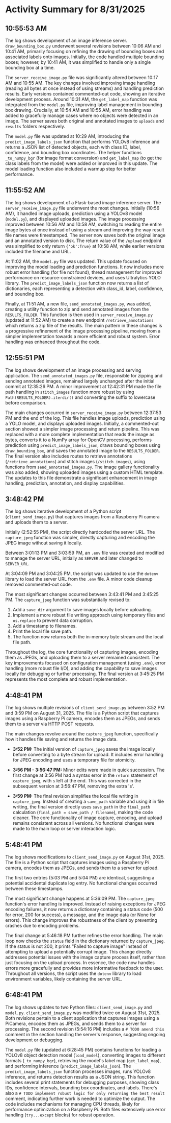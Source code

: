 # Activity Summary for 8/31/2025

## 10:55:53 AM
The log shows development of an image inference server.  `draw_bounding_box.py` underwent several revisions between 10:06 AM and 10:41 AM, primarily focusing on refining the drawing of bounding boxes and associated labels onto images. Initially, the code handled multiple bounding boxes; however, by 10:41 AM, it was simplified to handle only a single bounding box at a time.

The `server_receive_image.py` file was significantly altered between 10:17 AM and 10:55 AM.  The key changes involved improving image handling (reading all bytes at once instead of using streams) and handling prediction results. Early versions contained commented-out code, showing an iterative development process.  Around 10:31 AM, the `get_label_map` function was integrated from the `model.py` file, improving label management in bounding box drawing.  Crucially, at 10:54 AM and 10:55 AM, error handling was added to gracefully manage cases where no objects were detected in an image.  The server saves both original and annotated images to `uploads` and `results` folders respectively.

The `model.py` file was updated at 10:29 AM, introducing the `predict_image_labels_json` function that performs YOLOv8 inference and returns a JSON list of detected objects, each with class ID, label, confidence, and bounding box coordinates.  The helper functions `_to_numpy_bgr` (for image format conversion) and `get_label_map` (to get the class labels from the model) were added or improved in this update.  The model loading function also included a warmup step for better performance.


## 11:55:52 AM
The log shows development of a Flask-based image inference server.  The `server_receive_image.py` file underwent the most changes. Initially (10:56 AM), it handled image uploads, prediction using a YOLOv8 model (`model.py`), and displayed uploaded images. The image processing improved between 10:56 AM and 10:58 AM, switching to reading the entire image bytes at once instead of using a stream and improving the way result file names were timestamped.  The server now saves both the original image and an annotated version to disk.  The return value of the `/upload` endpoint was simplified to only return `{'ok':True}` at 10:58 AM, while earlier versions included the filename and URL.

At 11:02 AM, the `model.py` file was updated. This update focused on improving the model loading and prediction functions.  It now includes more robust error handling (for file not found), thread management for improved performance on resource-constrained devices, and uses Ultralytics YOLO library.  The `predict_image_labels_json` function now returns a list of dictionaries, each representing a detection with class_id, label, confidence, and bounding box.

Finally, at 11:51 AM, a new file, `send_annotated_images.py`, was added, creating a utility function to zip and send annotated images from the `RESULTS_FOLDER`.  This function is then used in `server_receive_image.py` (updated at 11:52 AM) to create a new endpoint `/retrieve_annotations` which returns a zip file of the results.  The main pattern in these changes is a progressive refinement of the image processing pipeline, moving from a simpler implementation towards a more efficient and robust system.  Error handling was enhanced throughout the code.


## 12:55:51 PM
The log shows development of an image processing and serving application.  The `send_annotated_images.py` file, responsible for zipping and sending annotated images, remained largely unchanged after the initial commit at 12:35:26 PM. A minor improvement at 12:42:31 PM  made the file path handling in `stitch_images` function more robust by using `Path(RESULTS_FOLDER).iterdir()` and converting the suffix to lowercase before comparison.

The main changes occurred in `server_receive_image.py` between 12:37:53 PM and the end of the log.  This file handles image uploads, prediction using a YOLO model, and displays uploaded images.  Initially, a commented-out section showed a simpler image processing and return pipeline. This was replaced with a more complete implementation that reads the image as bytes, converts it to a NumPy array for OpenCV processing, performs prediction using `predict_image_labels_json`, draws bounding boxes using `draw_bounding_box`, and saves the annotated image to the `RESULTS_FOLDER`. The final version also includes routes to retrieve annotations (`/retrieve_annotations`) and stitch images (`/stitch_images`), using functions from `send_annotated_images.py`.  The image gallery functionality was also added, showing uploaded images using a custom HTML template.  The updates to this file demonstrate a significant enhancement in image handling, prediction, annotation, and display capabilities.


## 3:48:42 PM
The log shows iterative development of a Python script (`client_send_image.py`) that captures images from a Raspberry Pi camera and uploads them to a server.

Initially (2:52:55 PM), the script directly hardcoded the server URL.  The `capture_jpeg` function was simpler, directly capturing and encoding the JPEG image without saving it locally.

Between 3:01:13 PM and 3:03:59 PM, an `.env` file was created and modified to manage the server URL, initially as `SERVER` and later changed to `SERVER_URL`.

At 3:04:09 PM and 3:04:25 PM, the script was updated to use the `dotenv` library to load the server URL from the `.env` file.  A minor code cleanup removed commented-out code.

The most significant changes occurred between 3:43:41 PM and 3:45:25 PM. The `capture_jpeg` function was substantially revised to:

1.  Add a `save_dir` argument to save images locally before uploading.
2.  Implement a more robust file writing approach using temporary files and `os.replace` to prevent data corruption.
3.  Add a timestamp to filenames.
4.  Print the local file save path.
5.  The function now returns both the in-memory byte stream and the local file path.


Throughout the log, the core functionality of capturing images, encoding them as JPEGs, and uploading them to a server remained consistent.  The key improvements focused on configuration management (using `.env`), error handling (more robust file I/O), and adding the capability to save images locally for debugging or further processing.  The final version at 3:45:25 PM represents the most complete and robust implementation.


## 4:48:41 PM
The log shows multiple revisions of `client_send_image.py` between 3:52 PM and 3:59 PM on August 31, 2025.  The file is a Python script that captures images using a Raspberry Pi camera, encodes them as JPEGs, and sends them to a server via HTTP POST requests.

The main changes revolve around the `capture_jpeg` function, specifically how it handles file saving and returns the image data.

* **3:52 PM:** The initial version of `capture_jpeg` saves the image locally before converting to a byte stream for upload.  It includes error handling for JPEG encoding and uses a temporary file for atomicity.

* **3:56 PM - 3:56:47 PM:**  Minor edits were made in quick succession.  The first change at 3:56 PM had a syntax error in the `return` statement of `capture_jpeg`, with `s` left at the end. This was corrected in the subsequent version at 3:56:47 PM, removing the extra 's'.

* **3:59 PM:** The final revision simplifies the local file writing in `capture_jpeg`. Instead of creating a `save_path` variable and using it in file writing, the final version directly uses `save_path` in the `final_path` calculation (`final_path = save_path / filename`), making the code cleaner.  The core functionality of image capture, encoding, and upload remains consistent across all versions.  No functional changes were made to the main loop or server interaction logic.


## 5:48:41 PM
The log shows modifications to `client_send_image.py` on August 31st, 2025.  The file is a Python script that captures images using a Raspberry Pi camera, encodes them as JPEGs, and sends them to a server for upload.

The first two entries (5:03 PM and 5:04 PM) are identical, suggesting a potential accidental duplicate log entry.  No functional changes occurred between these timestamps.

The most significant change happens at 5:36:09 PM. The `capture_jpeg` function's error handling is improved. Instead of raising exceptions for JPEG encoding failures, it now returns a dictionary containing a status code (500 for error, 200 for success), a message, and the image data (or None for errors).  This change improves the robustness of the client by preventing crashes due to encoding problems.


The final change at 5:46:18 PM further refines the error handling. The main loop now checks the `status` field in the dictionary returned by `capture_jpeg`. If the status is not 200, it prints "Failed to capture image" instead of attempting to upload a potentially corrupt image.  This change directly addresses potential issues with the image capture process itself, rather than just focusing on the upload process.  In essence, the code now handles errors more gracefully and provides more informative feedback to the user.  Throughout all versions, the script uses the `dotenv` library to load environment variables, likely containing the server URL.


## 6:48:41 PM
The log shows updates to two Python files: `client_send_image.py` and `model.py`.  `client_send_image.py` was modified twice on August 31st, 2025. Both revisions pertain to a client application that captures images using a PiCamera, encodes them as JPEGs, and sends them to a server for processing.  The second revision (5:54:16 PM) includes a `# TODO amend this` comment in the section handling the server's response, suggesting ongoing development or debugging.

The `model.py` file (updated at 6:28:45 PM) contains functions for loading a YOLOv8 object detection model (`load_model`), converting images to different formats (`_to_numpy_bgr`), retrieving the model's label map (`get_label_map`), and performing inference (`predict_image_labels_json`). The `predict_image_labels_json` function processes images, runs YOLOv8 inference, and returns detection results as a JSON string.  This function includes several print statements for debugging purposes, showing class IDs, confidence intervals, bounding box coordinates, and labels.  There's also a `# TODO implement robust logic for only returning the best result` comment, indicating further work is needed to optimize the output.  The code includes mechanisms for managing CPU threads, likely for performance optimization on a Raspberry Pi.  Both files extensively use error handling (`try...except` blocks) for robust operation.
